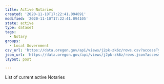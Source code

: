 ```yaml
---
title: Active Notaries
created: '2020-11-10T17:22:41.094091'
modified: '2020-11-10T17:22:41.094105'
state: active
type: dataset
tags:
  - Notary
groups:
  - Local Government
csv_url: 'https://data.oregon.gov/api/views/j2pk-zk6z/rows.csv?accessType=DOWNLOAD'
json_url: 'https://data.oregon.gov/api/views/j2pk-zk6z/rows.json?accessType=DOWNLOAD'
layout: post

---
```

List of current active Notaries
